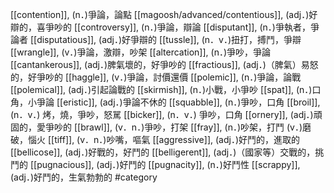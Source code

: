 [[contention]], (n．)爭論，論點 
[[magoosh/advanced/contentious]], (adj．)好辯的，喜爭吵的 
[[controversy]], (n．)爭論，辯論 
[[disputant]], (n．)爭執者，爭論者 
[[disputatious]], (adj．)好爭辯的 
[[tussle]], (n．v．)扭打，搏鬥，爭辯 
[[wrangle]], (v．)爭論，激辯，吵架 
[[altercation]], (n．)爭吵，爭論 
[[cantankerous]], (adj．)脾氣壞的，好爭吵的 
[[fractious]], (adj．)（脾氣）易怒的，好爭吵的 
[[haggle]], (v．)爭論，討價還價 
[[polemic]], (n．)爭論，論戰 
[[polemical]], (adj．)引起論戰的 
[[skirmish]], (n．)小戰，小爭吵 
[[spat]], (n．)口角，小爭論 
[[eristic]], (adj．)爭論不休的 
[[squabble]], (n．)爭吵，口角 
[[broil]], (n．v．) 烤，燒，爭吵，怒駡 
[[bicker]], (n．v．) 爭吵，口角 
[[ornery]], (adj．)頑固的，愛爭吵的 
[[brawl]], (v．n．)爭吵，打架 
[[fray]], (n．)吵架，打鬥 (v．)磨破，惱火 
[[tiff]], (v．n．)吵嘴，嘔氣 
[[aggressive]], (adj．)好鬥的，進取的 
[[bellicose]], (adj．)好戰的，好鬥的 
[[belligerent]], (adj．)（國家等）交戰的，挑鬥的 
[[pugnacious]], (adj．)好鬥的 
[[pugnacity]], (n．)好鬥性 
[[scrappy]], (adj．)好鬥的，生氣勃勃的 
#category
